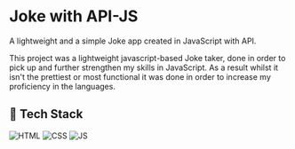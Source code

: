# Joke with API-JS

A lightweight and a simple Joke app created in JavaScript with API.

This project was a lightweight javascript-based Joke taker, done in order to pick up and further strengthen my skills in JavaScript. 
As a result whilst it isn't the prettiest or most functional it  was done in order to increase my proficiency in the languages.


## 📌 Tech Stack
![HTML](https://img.shields.io/badge/html5%20-%23E34F26.svg?&style=for-the-badge&logo=html5&logoColor=white)
![CSS](https://img.shields.io/badge/css3%20-%231572B6.svg?&style=for-the-badge&logo=css3&logoColor=white)
![JS](https://img.shields.io/badge/javascript%20-%23323330.svg?&style=for-the-badge&logo=javascript&logoColor=%23F7DF1E)
